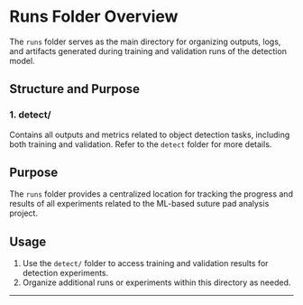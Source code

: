 # Runs Folder Overview

The `runs` folder serves as the main directory for organizing outputs, logs, and artifacts generated during training and validation runs of the detection model.

## Structure and Purpose

### 1. **detect/**
Contains all outputs and metrics related to object detection tasks, including both training and validation. Refer to the `detect` folder for more details.

## Purpose

The `runs` folder provides a centralized location for tracking the progress and results of all experiments related to the ML-based suture pad analysis project.

## Usage
1. Use the `detect/` folder to access training and validation results for detection experiments.
2. Organize additional runs or experiments within this directory as needed.

---
